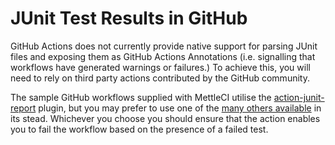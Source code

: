 # JUnit Test Results in GitHub

GitHub Actions does not currently provide native support for parsing JUnit files and exposing them as GitHub Actions Annotations (i.e. signalling that workflows have generated warnings or failures.) To achieve this, you will need to rely on third party actions contributed by the GitHub community.

The sample GitHub workflows supplied with MettleCI utilise the [action-junit-report](https://github.com/mikepenz/action-junit-report) plugin, but you may prefer to use one of the [many others available](https://github.com/marketplace?query=JUnit) in its stead. Whichever you choose you should ensure that the action enables you to fail the workflow based on the presence of a failed test.